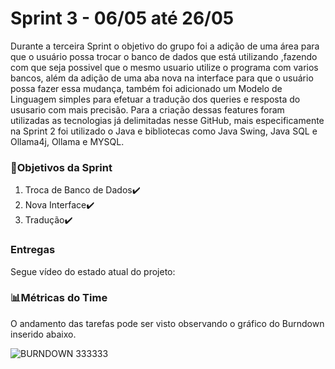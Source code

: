 # Sprint 3 - 06/05 até 26/05
Durante a terceira Sprint o objetivo do grupo foi a adição de uma área para que o usuário possa trocar o banco de dados que está utilizando ,fazendo com que seja possivel que o mesmo usuario utilize o programa com varios bancos, além da adição de uma aba nova na interface para que o usuário possa fazer essa mudança, também foi adicionado um Modelo de Linguagem simples para efetuar a tradução dos queries e resposta do ususario com mais precisão. Para a criação dessas features foram utilizadas as tecnologias já delimitadas nesse GitHub, mais especificamente na Sprint 2 foi utilizado o Java e bibliotecas como Java Swing, Java SQL e Ollama4j, Ollama e MYSQL.

### 🎯Objetivos da Sprint
1. Troca de Banco de Dados✔️
2. Nova Interface✔️
3. Tradução✔️

### Entregas

Segue vídeo do estado atual do projeto:



### 📊Métricas do Time

O andamento das tarefas pode ser visto observando o gráfico do Burndown inserido abaixo.

![BURNDOWN 333333](https://github.com/Byte-Benders-Fatec/api-1sem-2024/assets/143470914/f6a9f5e5-657c-492d-be0a-df03b7def802)
